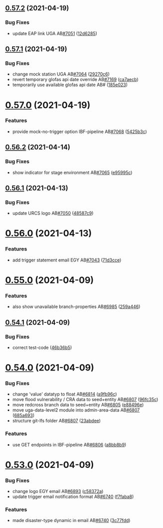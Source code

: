 ## [0.57.2](https://github.com/rodekruis/IBF-system/compare/v0.57.1...v0.57.2) (2021-04-19)


### Bug Fixes

* update EAP link UGA AB[#7051](https://github.com/rodekruis/IBF-system/issues/7051) ([12d6285](https://github.com/rodekruis/IBF-system/commit/12d6285564579911ba8030fc63b815d31ce97b03))



## [0.57.1](https://github.com/rodekruis/IBF-system/compare/v0.57.0...v0.57.1) (2021-04-19)


### Bug Fixes

* change mock station UGA AB[#7064](https://github.com/rodekruis/IBF-system/issues/7064) ([29270c6](https://github.com/rodekruis/IBF-system/commit/29270c665f24ee024003cddc17c26beb4fc75b18))
* revert temporary glofas api date override AB[#7169](https://github.com/rodekruis/IBF-system/issues/7169) ([ca7aecb](https://github.com/rodekruis/IBF-system/commit/ca7aecb485521847fc99ab2facc7ee67e80e78e3))
* temporarily use available glofas api date AB# ([185e023](https://github.com/rodekruis/IBF-system/commit/185e0232dace0da508bf88c55b7cf60bff727c25))



# [0.57.0](https://github.com/rodekruis/IBF-system/compare/v0.56.2...v0.57.0) (2021-04-19)


### Features

* provide mock-no-trigger option IBF-pipeline AB[#7068](https://github.com/rodekruis/IBF-system/issues/7068) ([5425b3c](https://github.com/rodekruis/IBF-system/commit/5425b3c793b374543de805a81d2adc136d986396))



## [0.56.2](https://github.com/rodekruis/IBF-system/compare/v0.56.1...v0.56.2) (2021-04-14)


### Bug Fixes

* show indicator for stage environment AB[#7065](https://github.com/rodekruis/IBF-system/issues/7065) ([e95995c](https://github.com/rodekruis/IBF-system/commit/e95995cb54f7144a16ff8364029cd4043eabfab8))



## [0.56.1](https://github.com/rodekruis/IBF-system/compare/v0.56.0...v0.56.1) (2021-04-13)


### Bug Fixes

* update URCS logo AB[#7050](https://github.com/rodekruis/IBF-system/issues/7050) ([48587c9](https://github.com/rodekruis/IBF-system/commit/48587c9fecc0a7001f0decf905766a16416616c6))



# [0.56.0](https://github.com/rodekruis/IBF-system/compare/v0.55.0...v0.56.0) (2021-04-13)


### Features

* add trigger statement email EGY AB[#7043](https://github.com/rodekruis/IBF-system/issues/7043) ([71d3cce](https://github.com/rodekruis/IBF-system/commit/71d3ccee7e17e4bd8969430789ab7112bf2a8be3))



# [0.55.0](https://github.com/rodekruis/IBF-system/compare/v0.54.1...v0.55.0) (2021-04-09)


### Features

* also show unavailable branch-properties AB[#6985](https://github.com/rodekruis/IBF-system/issues/6985) ([259a446](https://github.com/rodekruis/IBF-system/commit/259a4467296fc3d5ef20e59680c01fb73c756c40))



## [0.54.1](https://github.com/rodekruis/IBF-system/compare/v0.54.0...v0.54.1) (2021-04-09)


### Bug Fixes

* correct test-code ([46b36b5](https://github.com/rodekruis/IBF-system/commit/46b36b55eaafd8f76976af2d6a43e1a8b1e1d13b))



# [0.54.0](https://github.com/rodekruis/IBF-system/compare/v0.53.0...v0.54.0) (2021-04-09)


### Bug Fixes

* change 'value' datatyp to float AB[#6814](https://github.com/rodekruis/IBF-system/issues/6814) ([a9fb96c](https://github.com/rodekruis/IBF-system/commit/a9fb96cc074a8e152b11def9f31064a0345ee735))
* move flood vulnerability / CRA data to seed+entity AB[#6807](https://github.com/rodekruis/IBF-system/issues/6807) ([96fc35c](https://github.com/rodekruis/IBF-system/commit/96fc35ca2406183d8e95b15128b7de76960ae009))
* move redcross branch data to seed+entity AB[#6805](https://github.com/rodekruis/IBF-system/issues/6805) ([e88496e](https://github.com/rodekruis/IBF-system/commit/e88496e197e227e245537d86c642bb61a8f7c97a))
* move uga-data-level2 module into admin-area-data AB[#6807](https://github.com/rodekruis/IBF-system/issues/6807) ([685a693](https://github.com/rodekruis/IBF-system/commit/685a6932f0a1a4506f70becf15e6d62438518f9c))
* structure git-lfs folder AB[#6807](https://github.com/rodekruis/IBF-system/issues/6807) ([23abdee](https://github.com/rodekruis/IBF-system/commit/23abdee2382ddcbe99cf9812e9969878a8562f94))


### Features

* use GET endpoints in IBF-pipeline AB[#6806](https://github.com/rodekruis/IBF-system/issues/6806) ([a8bb8b9](https://github.com/rodekruis/IBF-system/commit/a8bb8b989bbc42366d28f9bafb56ad47fdba3e18))



# [0.53.0](https://github.com/rodekruis/IBF-system/compare/v0.52.2...v0.53.0) (2021-04-09)


### Bug Fixes

* change logo EGY email AB[#6893](https://github.com/rodekruis/IBF-system/issues/6893) ([c58372a](https://github.com/rodekruis/IBF-system/commit/c58372ace0faf87e0164d0e254a167fd66e6f113))
* update trigger email notification format AB[#6740](https://github.com/rodekruis/IBF-system/issues/6740) ([f7faba8](https://github.com/rodekruis/IBF-system/commit/f7faba8531969b3989d26318d01122855b21ff96))


### Features

* made disaster-type dynamic in email AB[#6740](https://github.com/rodekruis/IBF-system/issues/6740) ([3c77fdd](https://github.com/rodekruis/IBF-system/commit/3c77fddf9c780315f4f6bc31be043b7cacb69945))



